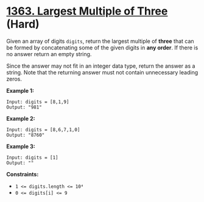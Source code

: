 # [1363. Largest Multiple of Three][link] (Hard)

[link]: https://leetcode.com/problems/largest-multiple-of-three/

Given an array of digits `digits`, return the largest multiple of **three** that can be formed by
concatenating some of the given digits in **any order**. If there is no answer return an empty
string.

Since the answer may not fit in an integer data type, return the answer as a string. Note that the
returning answer must not contain unnecessary leading zeros.

**Example 1:**

```
Input: digits = [8,1,9]
Output: "981"
```

**Example 2:**

```
Input: digits = [8,6,7,1,0]
Output: "8760"
```

**Example 3:**

```
Input: digits = [1]
Output: ""
```

**Constraints:**

- `1 <= digits.length <= 10⁴`
- `0 <= digits[i] <= 9`
